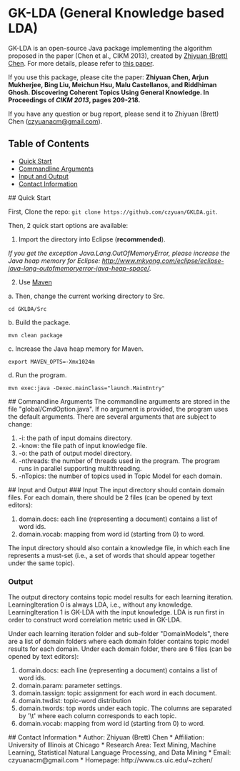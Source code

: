 GK-LDA (General Knowledge based LDA)
===

GK-LDA is an open-source Java package implementing the algorithm proposed in the paper (Chen et al., CIKM 2013), created by [Zhiyuan (Brett) Chen](http://www.cs.uic.edu/~zchen/). For more details, please refer to [this paper](http://www.cs.uic.edu/~zchen/papers/CIKM2013-Zhiyuan(Brett)Chen.pdf).

If you use this package, please cite the paper: __Zhiyuan Chen, Arjun Mukherjee, Bing Liu, Meichun Hsu, Malu Castellanos, and Riddhiman Ghosh. Discovering Coherent Topics Using General Knowledge. In Proceedings of _CIKM 2013_, pages 209-218.__

If you have any question or bug report, please send it to Zhiyuan (Brett) Chen (czyuanacm@gmail.com).

## Table of Contents
- [Quick Start](#quickstart)
- [Commandline Arguments](#commandlinearguments)
- [Input and Output](#inputandoutput)
- [Contact Information](#contactinformation)

<a name="quickstart"/>
## Quick Start

First, Clone the repo: `git clone https://github.com/czyuan/GKLDA.git`.

Then, 2 quick start options are available:

1. Import the directory into Eclipse (__recommended__).

  _If you get the exception Java.Lang.OutOfMemoryError, please increase the Java heap memory for Eclipse: http://www.mkyong.com/eclipse/eclipse-java-lang-outofmemoryerror-java-heap-space/._
  
2. Use [Maven](http://maven.apache.org/guides/getting-started/maven-in-five-minutes.html)

  a. Then, change the current working directory to Src.
  ```
  cd GKLDA/Src
  ```
  b. Build the package.
  ```
  mvn clean package
  ```
  c. Increase the Java heap memory for Maven.
  ```
  export MAVEN_OPTS=-Xmx1024m
  ```
  d. Run the program.
  ```
  mvn exec:java -Dexec.mainClass="launch.MainEntry"
  ```

<a name="commandlinearguments"/>
## Commandline Arguments
The commandline arguments are stored in the file "global/CmdOption.java". If no argument is provided, the program uses the default arguments. There are several arguments that are subject to change:

1. -i: the path of input domains directory.
2. -know: the file path of input knowledge file.
2. -o: the path of output model directory.
3. -nthreads: the number of threads used in the program. The program runs in parallel supporting multithreading.
4. -nTopics: the number of topics used in Topic Model for each domain.

<a name="inputandoutput"/>
## Input and Output
### Input
The input directory should contain domain files. For each domain, there should be 2 files (can be opened by text editors):

1. domain.docs: each line (representing a document) contains a list of word ids.
2. domain.vocab: mapping from word id (starting from 0) to word.

The input directory should also contain a knowledge file, in which each line represents a must-set (i.e., a set of words that should appear together under the same topic).

### Output
The output directory contains topic model results for each learning iteration. LearningIteration 0 is always LDA, i.e., without any knowledge. LearningIteration 1 is GK-LDA with the input knowledge. LDA is run first in order to construct word correlation metric used in GK-LDA.

Under each learning iteration folder and sub-folder "DomainModels", there are a list of domain folders where each domain folder contains topic model results for each domain. Under each domain folder, there are 6 files (can be opened by text editors):

1. domain.docs: each line (representing a document) contains a list of word ids.
2. domain.param: parameter settings.
3. domain.tassign: topic assignment for each word in each document.
4. domain.twdist: topic-word distribution
5. domain.twords: top words under each topic. The columns are separated by '\t' where each column corresponds to each topic.
6. domain.vocab: mapping from word id (starting from 0) to word.

<a name="contactinformation"/>
## Contact Information
* Author: Zhiyuan (Brett) Chen
* Affiliation: University of Illinois at Chicago
* Research Area: Text Mining, Machine Learning, Statistical Natural Language Processing, and Data Mining
* Email: czyuanacm@gmail.com
* Homepage: http://www.cs.uic.edu/~zchen/
